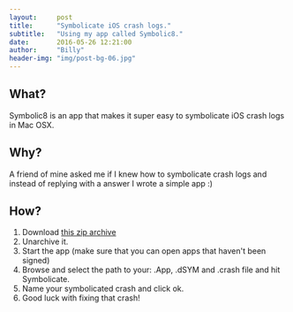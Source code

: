 ```yaml
---
layout:     post
title:      "Symbolicate iOS crash logs."
subtitle:   "Using my app called Symbolic8."
date:       2016-05-26 12:21:00
author:     "Billy"
header-img: "img/post-bg-06.jpg"
---
```

## What?
Symbolic8 is an app that makes it super easy to symbolicate iOS crash logs in Mac OSX.

## Why?
A friend of mine asked me if I knew how to symbolicate crash logs and instead of replying with a answer I wrote a simple app :)

## How?

1. Download [this zip archive](https://github.com/billyohgren/billyohgren.github.io/blob/master/files/symbolic8/Symbolic8-alpha.zip)
2. Unarchive it.
3. Start the app (make sure that you can open apps that haven't been signed)
4. Browse and select the path to your: .App, .dSYM and .crash file and hit Symbolicate.
5. Name your symbolicated crash and click ok.
6. Good luck with fixing that crash!

